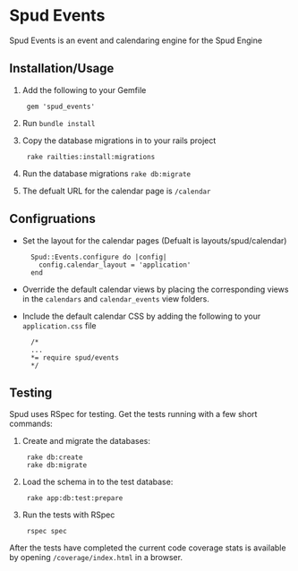 Spud Events
===========

Spud Events is an event and calendaring engine for the Spud Engine

Installation/Usage
------------------

1. Add the following to your Gemfile

        gem 'spud_events'

2. Run ```bundle install```
3. Copy the database migrations in to your rails project

        rake railties:install:migrations

4. Run the database migrations ```rake db:migrate```
5. The defualt URL for the calendar page is ```/calendar```

Configruations
--------------

* Set the layout for the calendar pages (Defualt is layouts/spud/calendar)

        Spud::Events.configure do |config|
          config.calendar_layout = 'application'
        end

* Override the default calendar views by placing the corresponding views in the ```calendars``` and ```calendar_events``` view folders.
* Include the default calendar CSS by adding the following to your ```application.css``` file

        /*
        ...
        *= require spud/events
        */

Testing
-----------------

Spud uses RSpec for testing. Get the tests running with a few short commands:

1. Create and migrate the databases:

        rake db:create
        rake db:migrate

2. Load the schema in to the test database:

        rake app:db:test:prepare

3. Run the tests with RSpec

        rspec spec

After the tests have completed the current code coverage stats is available by opening ```/coverage/index.html``` in a browser.

